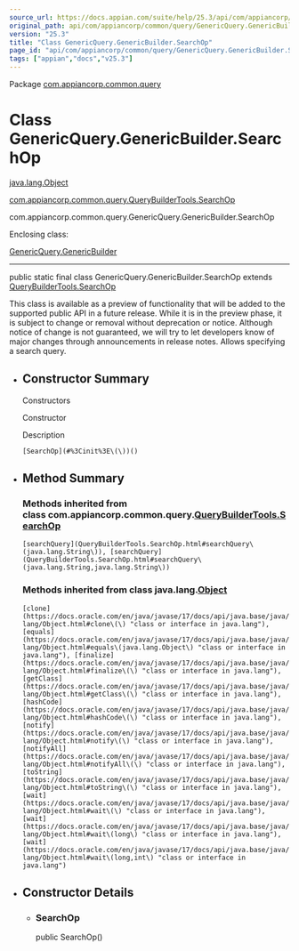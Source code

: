 ```yaml
---
source_url: https://docs.appian.com/suite/help/25.3/api/com/appiancorp/common/query/GenericQuery.GenericBuilder.SearchOp.html
original_path: api/com/appiancorp/common/query/GenericQuery.GenericBuilder.SearchOp.html
version: "25.3"
title: "Class GenericQuery.GenericBuilder.SearchOp"
page_id: "api/com/appiancorp/common/query/GenericQuery.GenericBuilder.SearchOp"
tags: ["appian","docs","v25.3"]
---
```



Package [com.appiancorp.common.query](package-summary.html)

# Class GenericQuery.GenericBuilder.SearchOp

[java.lang.Object](https://docs.oracle.com/en/java/javase/17/docs/api/java.base/java/lang/Object.html "class or interface in java.lang")

[com.appiancorp.common.query.QueryBuilderTools.SearchOp](QueryBuilderTools.SearchOp.html "class in com.appiancorp.common.query")

com.appiancorp.common.query.GenericQuery.GenericBuilder.SearchOp

Enclosing class:

[GenericQuery.GenericBuilder](GenericQuery.GenericBuilder.html "class in com.appiancorp.common.query")

* * *

public static final class GenericQuery.GenericBuilder.SearchOp extends [QueryBuilderTools.SearchOp](QueryBuilderTools.SearchOp.html "class in com.appiancorp.common.query")

This class is available as a preview of functionality that will be added to the supported public API in a future release. While it is in the preview phase, it is subject to change or removal without deprecation or notice. Although notice of change is not guaranteed, we will try to let developers know of major changes through announcements in release notes. Allows specifying a search query.

-   ## Constructor Summary

    Constructors

    Constructor

    Description

    `[SearchOp](#%3Cinit%3E\(\))()`

-   ## Method Summary

    ### Methods inherited from class com.appiancorp.common.query.[QueryBuilderTools.SearchOp](QueryBuilderTools.SearchOp.html "class in com.appiancorp.common.query")

    `[searchQuery](QueryBuilderTools.SearchOp.html#searchQuery\(java.lang.String\)), [searchQuery](QueryBuilderTools.SearchOp.html#searchQuery\(java.lang.String,java.lang.String\))`

    ### Methods inherited from class java.lang.[Object](https://docs.oracle.com/en/java/javase/17/docs/api/java.base/java/lang/Object.html "class or interface in java.lang")

    `[clone](https://docs.oracle.com/en/java/javase/17/docs/api/java.base/java/lang/Object.html#clone\(\) "class or interface in java.lang"), [equals](https://docs.oracle.com/en/java/javase/17/docs/api/java.base/java/lang/Object.html#equals\(java.lang.Object\) "class or interface in java.lang"), [finalize](https://docs.oracle.com/en/java/javase/17/docs/api/java.base/java/lang/Object.html#finalize\(\) "class or interface in java.lang"), [getClass](https://docs.oracle.com/en/java/javase/17/docs/api/java.base/java/lang/Object.html#getClass\(\) "class or interface in java.lang"), [hashCode](https://docs.oracle.com/en/java/javase/17/docs/api/java.base/java/lang/Object.html#hashCode\(\) "class or interface in java.lang"), [notify](https://docs.oracle.com/en/java/javase/17/docs/api/java.base/java/lang/Object.html#notify\(\) "class or interface in java.lang"), [notifyAll](https://docs.oracle.com/en/java/javase/17/docs/api/java.base/java/lang/Object.html#notifyAll\(\) "class or interface in java.lang"), [toString](https://docs.oracle.com/en/java/javase/17/docs/api/java.base/java/lang/Object.html#toString\(\) "class or interface in java.lang"), [wait](https://docs.oracle.com/en/java/javase/17/docs/api/java.base/java/lang/Object.html#wait\(\) "class or interface in java.lang"), [wait](https://docs.oracle.com/en/java/javase/17/docs/api/java.base/java/lang/Object.html#wait\(long\) "class or interface in java.lang"), [wait](https://docs.oracle.com/en/java/javase/17/docs/api/java.base/java/lang/Object.html#wait\(long,int\) "class or interface in java.lang")`

-   ## Constructor Details

    -   ### SearchOp

        public SearchOp()